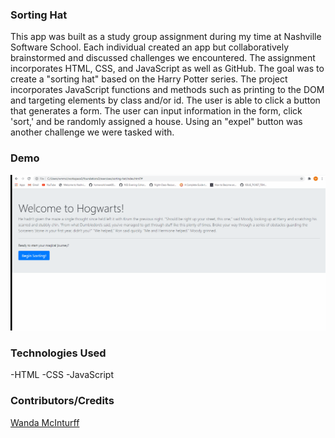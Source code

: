 ### Sorting Hat
This app was built as a study group assignment during my time at Nashville Software School. Each individual created an app but collaboratively brainstormed and discussed challenges we encountered. The assignment incorporates HTML, CSS, and JavaScript as well as GitHub. The goal was to create a "sorting hat" based on the Harry Potter series. The project incorporates JavaScript functions and methods such as printing to the DOM and targeting elements by class and/or id. The user is able to click a button that generates a form. The user can input information in the form, click 'sort,' and be randomly assigned a house. Using an "expel" button was another challenge we were tasked with. 

### Demo
![Sorting Hat](Demo/sorting_hat.gif)

### Technologies Used
-HTML
-CSS
-JavaScript

### Contributors/Credits
 [Wanda McInturff](https://github.com/wmmcinturff)

